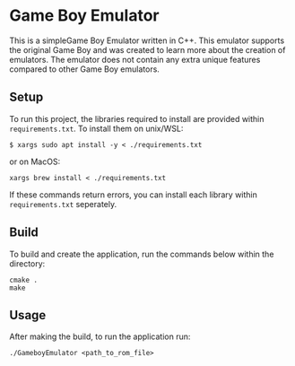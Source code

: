 # Game Boy Emulator
This is a simpleGame Boy Emulator written in C++. This emulator supports the original Game Boy and was created to learn more about the creation of emulators. The emulator does not contain any extra unique features compared to other Game Boy emulators.

## Setup
To run this project, the libraries required to install are provided within `requirements.txt`. To install them on unix/WSL:
```
$ xargs sudo apt install -y < ./requirements.txt
```
or on MacOS:
```
xargs brew install < ./requirements.txt
```
If these commands return errors, you can install each library within `requirements.txt` seperately.

## Build
To build and create the application, run the commands below within the directory:
```
cmake .
make
```

## Usage
After making the build, to run the application run:
```
./GameboyEmulator <path_to_rom_file>
```